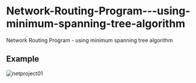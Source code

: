 # Network-Routing-Program---using-minimum-spanning-tree-algorithm
Network Routing Program - using minimum spanning tree algorithm

## Example

![netproject01](https://user-images.githubusercontent.com/26473614/36079694-9560927c-0f8e-11e8-86ce-7c3a184da726.png)

